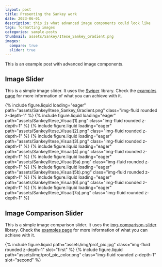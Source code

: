 ```yaml
---
layout: post
title: Presenting the Sankey work
date: 2023-06-01
description: this is what advanced image components could look like
tags: formatting images
categories: sample-posts
thumbnail: assets/Sankey/Itese_Sankey_Gradient.png
images:
  compare: true
  slider: true
---
```


This is an example post with advanced image components.

## Image Slider

This is a simple image slider. It uses the [Swiper](https://swiperjs.com/) library. Check the [examples page](https://swiperjs.com/demos) for more information of what you can achieve with it.

<swiper-container keyboard="true" navigation="true" pagination="true" pagination-clickable="true" pagination-dynamic-bullets="true" rewind="true">
  <swiper-slide>{% include figure.liquid loading="eager" path="assets/Sankey/Itese_Sankey_Gradient.png" class="img-fluid rounded z-depth-1" %}</swiper-slide>
  <swiper-slide>{% include figure.liquid loading="eager" path="assets/Sankey/Itese_Visual(1).png" class="img-fluid rounded z-depth-1" %}</swiper-slide>
  <swiper-slide>{% include figure.liquid loading="eager" path="assets/Sankey/Itese_Visual(2).png" class="img-fluid rounded z-depth-1" %}</swiper-slide>
  <swiper-slide>{% include figure.liquid loading="eager" path="assets/Sankey/Itese_Visual(3).png" class="img-fluid rounded z-depth-1" %}</swiper-slide>
  <swiper-slide>{% include figure.liquid loading="eager" path="assets/Sankey/Itese_Visual(4).png" class="img-fluid rounded z-depth-1" %}</swiper-slide>
  <swiper-slide>{% include figure.liquid loading="eager" path="assets/Sankey/Itese_Visual(5a).png" class="img-fluid rounded z-depth-1" %}</swiper-slide>
  <swiper-slide>{% include figure.liquid loading="eager" path="assets/Sankey/Itese_Visual(5b).png" class="img-fluid rounded z-depth-1" %}</swiper-slide>
  <swiper-slide>{% include figure.liquid loading="eager" path="assets/Sankey/Itese_Visual(6).png" class="img-fluid rounded z-depth-1" %}</swiper-slide>
  <swiper-slide>{% include figure.liquid loading="eager" path="assets/Sankey/Itese_Visual(7a).png" class="img-fluid rounded z-depth-1" %}</swiper-slide>
</swiper-container>

## Image Comparison Slider

This is a simple image comparison slider. It uses the [img-comparison-slider](https://img-comparison-slider.sneas.io/) library. Check the [examples page](https://img-comparison-slider.sneas.io/examples.html) for more information of what you can achieve with it.

<img-comparison-slider>
  {% include figure.liquid path="assets/img/prof_pic.jpg" class="img-fluid rounded z-depth-1" slot="first" %}
  {% include figure.liquid path="assets/img/prof_pic_color.png" class="img-fluid rounded z-depth-1" slot="second" %}
</img-comparison-slider>
